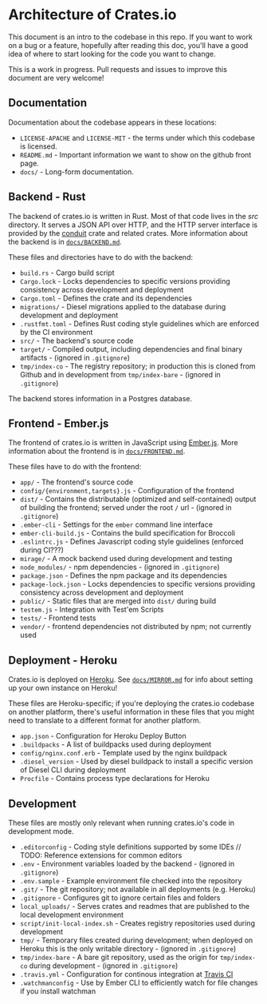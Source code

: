 # Architecture of Crates.io

This document is an intro to the codebase in this repo. If you want to work on a bug or a feature,
hopefully after reading this doc, you'll have a good idea of where to start looking for the code
you want to change.

This is a work in progress. Pull requests and issues to improve this document are very welcome!

## Documentation

Documentation about the codebase appears in these locations:

* `LICENSE-APACHE` and `LICENSE-MIT` - the terms under which this codebase is licensed.
* `README.md` - Important information we want to show on the github front page.
* `docs/` - Long-form documentation.

## Backend - Rust

The backend of crates.io is written in Rust. Most of that code lives in the *src* directory. It
serves a JSON API over HTTP, and the HTTP server interface is provided by the [conduit][] crate and
related crates. More information about the backend is in
[`docs/BACKEND.md`](https://github.com/rust-lang/crates.io/blob/master/docs/BACKEND.md).

[conduit]: https://crates.io/crates/conduit

These files and directories have to do with the backend:

* `build.rs` - Cargo build script
* `Cargo.lock` - Locks dependencies to specific versions providing consistency across development
  and deployment
* `Cargo.toml` - Defines the crate and its dependencies
* `migrations/` - Diesel migrations applied to the database during development and deployment
* `.rustfmt.toml` - Defines Rust coding style guidelines which are enforced by the CI environment
* `src/` - The backend's source code
* `target/` - Compiled output, including dependencies and final binary artifacts - (ignored in
  `.gitignore`)
* `tmp/index-co` - The registry repository; in production this is cloned from Github and in
  development from `tmp/index-bare` - (ignored in `.gitignore`)

The backend stores information in a Postgres database.

## Frontend - Ember.js

The frontend of crates.io is written in JavaScript using [Ember.js][]. More information about the
frontend is in [`docs/FRONTEND.md`](https://github.com/rust-lang/crates.io/blob/master/docs/FRONTEND.md).

[Ember.js]: https://emberjs.com/

These files have to do with the frontend:

* `app/` - The frontend's source code
* `config/{environment,targets}.js` - Configuration of the frontend
* `dist/` - Contains the distributable (optimized and self-contained) output of building the
  frontend; served under the root `/` url - (ignored in `.gitignore`)
* `.ember-cli` - Settings for the `ember` command line interface
* `ember-cli-build.js` - Contains the build specification for Broccoli
* `.eslintrc.js` - Defines Javascript coding style guidelines (enforced during CI???)
* `mirage/` - A mock backend used during development and testing
* `node_modules/` - npm dependencies - (ignored in `.gitignore`)
* `package.json` - Defines the npm package and its dependencies
* `package-lock.json` - Locks dependencies to specific versions providing consistency across
  development and deployment
* `public/` - Static files that are merged into `dist/` during build
* `testem.js` - Integration with Test'em Scripts
* `tests/` - Frontend tests
* `vendor/` - frontend dependencies not distributed by npm; not currently used

## Deployment - Heroku

Crates.io is deployed on [Heroku](https://heroku.com/). See [`docs/MIRROR.md`][] for info about
setting up your own instance on Heroku!

[`docs/MIRROR.md`]: https://github.com/rust-lang/crates.io/blob/master/docs/MIRROR.md

These files are Heroku-specific; if you're deploying the crates.io codebase on another platform,
there's useful information in these files that you might need to translate to a different format
for another platform.

* `app.json` - Configuration for Heroku Deploy Button
* `.buildpacks` - A list of buildpacks used during deployment
* `config/nginx.conf.erb` - Template used by the nginx buildpack
* `.diesel_version` - Used by diesel buildpack to install a specific version of Diesel CLI during
  deployment
* `Procfile` - Contains process type declarations for Heroku

## Development

These files are mostly only relevant when running crates.io's code in development mode.

* `.editorconfig` - Coding style definitions supported by some IDEs // TODO: Reference extensions
  for common editors
* `.env` - Environment variables loaded by the backend - (ignored in `.gitignore`)
* `.env.sample` - Example environment file checked into the repository
* `.git/` - The git repository; not available in all deployments (e.g. Heroku)
* `.gitignore` - Configures git to ignore certain files and folders
* `local_uploads/` - Serves crates and readmes that are published to the
local development environment
* `script/init-local-index.sh` - Creates registry repositories used during development
* `tmp/` - Temporary files created during development; when deployed on Heroku this is the only
  writable directory - (ignored in `.gitignore`)
* `tmp/index-bare` - A bare git repository, used as the origin for `tmp/index-co` during
  development - (ignored in `.gitignore`)
* `.travis.yml` - Configuration for continous integration at [Travis CI][]
* `.watchmanconfig` - Use by Ember CLI to efficiently watch for file changes if you install watchman

[Travis CI]: https://travis-ci.com/rust-lang/crates.io

